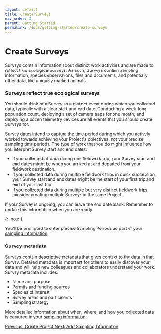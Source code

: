 ```yaml
---
layout: default
title: Create Surveys
nav_order: 3
parent: Getting Started
permalink: /docs/getting-started/create-surveys
---
```


# Create Surveys

Surveys contain information about distinct work activities and are made to reflect true ecological surveys. As such, Surveys contain sampling information, species observations, files and documents, and potentially other data, like uniquely marked animals.

### Surveys reflect true ecological surveys

You should think of a Survey as a distinct event during which you collected data, typically with a clear start and end date. Conducting a week-long population count, deploying a set of camera traps for one month, and deploying a dozen telemetry devices are all events that you should create Surveys for.

Survey dates intend to capture the time period during which you actively worked towards achieving your Project's objectives, not your precise sampling time periods. The type of work that you do might influence how you interpret Survey start and end dates:

- If you collected all data during one fieldwork trip, your Survey start and end dates might be when you arrived at and departed from your fieldwork destination.
- If you collected data during multiple fieldwork trips in quick succession, your Survey start and end dates might be the start of your first trip and end of your last trip.
- If you collected data during multiple but very distinct fieldwork trips, consider creating multiple Surveys in the same Project.

If your Survey is ongoing, you can leave the end date blank. Remember to update this information when you are ready.

{: .note }

You'll be prompted to enter precise Sampling Periods as part of your [sampling information](/docs/getting-started/add-sampling-information).

### Survey metadata

Surveys contain descriptive metadata that gives context to the data in that Survey. Detailed metadata is important for others to easily discover your data and will help new colleagues and collaborators understand your work. Survey metadata includes:

- Name and purpose
- Permits and funding sources
- Species of interest
- Survey areas and participants
- Sampling strategy

More detailed information about when, where, and how you collected data is captured in your [sampling information](/docs/getting-started/add-sampling-information).

<a class="float-left" href="./create-projects">
Previous: Create Project
</a>
<a class="float-right" href="./add-sampling-information">
Next: Add Sampling Information
</a>
